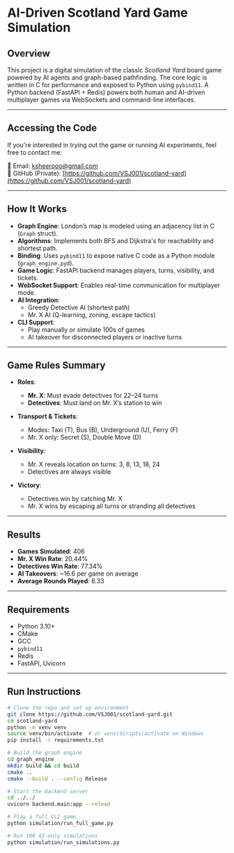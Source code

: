 # AI-Driven Scotland Yard Game Simulation

## Overview

This project is a digital simulation of the classic *Scotland Yard* board game powered by AI agents and graph-based pathfinding. The core logic is written in C for performance and exposed to Python using `pybind11`. A Python backend (FastAPI + Redis) powers both human and AI-driven multiplayer games via WebSockets and command-line interfaces.

---

## Accessing the Code

If you're interested in trying out the game or running AI experiments, feel free to contact me:

📧 Email: ksheerooo@gmail.com  
🔗 GitHub (Private): [https://github.com/VSJ001/scotland-yard](https://github.com/VSJ001/scotland-yard)

---

## How It Works

- **Graph Engine**: London’s map is modeled using an adjacency list in C (`Graph` struct).
- **Algorithms**: Implements both BFS and Dijkstra's for reachability and shortest path.
- **Binding**: Uses `pybind11` to expose native C code as a Python module (`graph_engine.pyd`).
- **Game Logic**: FastAPI backend manages players, turns, visibility, and tickets.
- **WebSocket Support**: Enables real-time communication for multiplayer mode.
- **AI Integration**:
  - Greedy Detective AI (shortest path)
  - Mr. X AI (Q-learning, zoning, escape tactics)
- **CLI Support**:
  - Play manually or simulate 100s of games
  - AI takeover for disconnected players or inactive turns

---

## Game Rules Summary

- **Roles**:
  - **Mr. X**: Must evade detectives for 22–24 turns
  - **Detectives**: Must land on Mr. X’s station to win

- **Transport & Tickets**:
  - Modes: Taxi (T), Bus (B), Underground (U), Ferry (F)
  - Mr. X only: Secret (S), Double Move (D)

- **Visibility**:
  - Mr. X reveals location on turns: 3, 8, 13, 18, 24
  - Detectives are always visible

- **Victory**:
  - Detectives win by catching Mr. X
  - Mr. X wins by escaping all turns or stranding all detectives

---

## Results

- **Games Simulated**: 406
- **Mr. X Win Rate**: 20.44%
- **Detectives Win Rate**: 77.34%
- **AI Takeovers**: ~16.6 per game on average
- **Average Rounds Played**: 8.33

---

## Requirements

- Python 3.10+
- CMake
- GCC
- `pybind11`
- Redis
- FastAPI, Uvicorn

---

## Run Instructions

```bash
# Clone the repo and set up environment
git clone https://github.com/VSJ001/scotland-yard.git
cd scotland-yard
python -m venv venv
source venv/bin/activate  # or venv\Scripts\activate on Windows
pip install -r requirements.txt

# Build the graph engine
cd graph_engine
mkdir build && cd build
cmake ..
cmake --build . --config Release

# Start the backend server
cd ../../
uvicorn backend.main:app --reload

# Play a full CLI game
python simulation/run_full_game.py

# Run 100 AI-only simulations
python simulation/run_simulations.py
